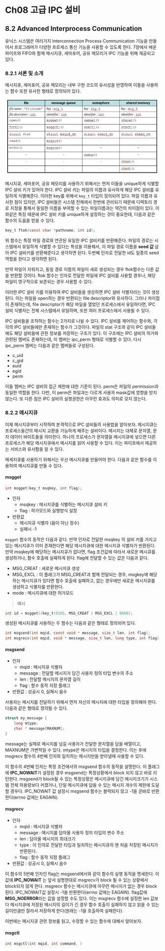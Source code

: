 # Ch08 고급 IPC 설비

## 8.2 Advanced Interprocess Communication

유닉스 시스템은 여러가지 Interconnection Process Communication 기능을 만들어서 프로그래머가 다양한 프로세스 통신 기능을 사용할 수 있도록 한다. 7장에서 배운 파이프와 FIFO와 함께 메시지큐, 세마포어, 공유 메모리가 IPC 기능을 위해 제공되고 있다.

### 8.2.1 서론 및 소개

메시지큐, 세마포어, 공유 메모리는 내부 구현 코드의 유사성을 반영하여 이들을 사용하는 함수 또한 유사한 형태로 정의되어 있다.

![1](image/1.png)

메시지큐, 세마포어, 공유 메모리를 사용하기 위해서는 먼저 이들을 unique하게 식별할 IPC 설비 키가 있어야 한다. IPC 설비 키는 파일의 이름과 유사하게 해당 IPC 설비를 유일하게 식별해준다. 이러한 key를 위해서 `key_t` 타입이 정의되어 있다. 파일 이름과 유사한 점이 있지만, IPC 설비들은 시스템 전체에서 한번에 관리되기 때문에 디렉토리 경로 지정을 통해서 동일한 이름을 부여할 수 있는 파일이름과는 약간의 차이점이 있다. 이와같은 특징 때문에 IPC 설비 키를 unique하게 설정하는 것이 중요한데, 다음과 같은 함수의 도움을 받을 수 있다.

```c
key_t ftok(const char *pathname, int id);
```

위 함수는 특정 파일 경로와 연관된 유일한 IPC 설비키를 반환해준다. 파일의 경로는 시스템에서 유일하게 식별할 수 있다는 특성을 이용해서, 이 파일 경로 이름을 **seed 값** 삼아 IPC 설비키를 반환해준다고 생각하면 된다. 두번째 인자로 전달한 id도 일종의 seed 역할을 한다고 생각하면 된다.

만약 파일이 지워지고, 동일 경로 이름의 파일이 새로 생성되는 경우 ftok함수는 다른 값을 반환할 것이다. ftok 함수는 인자로 전달한 파일에 IPC 설비를 사용할 경우나, 해당 파일이 영구적으로 보존되는 경우 사용할 수 있다.

이러한 IPC 설비 키를 이용하여 IPC 설비들을 생성하면 IPC 설비 식별자라는 것이 생성된다. 이는 파일을 open하는 경우 반환되는 file descriptor와 유사하다. 그러나 차이점이 존재하는데, file descriptor가 해당 파일을 열었던 프로세스에서 유일하다면, IPC 설비 식별자는 전체 시스템에서 유일하며, 또한 여러 프로세스에서 사용될 수 있다.

IPC 설비들을 조작하는 함수는 2가지로 나뉠 수 있다. IPC 설비를 제어하는 함수와, 각각의 IPC 설비들에만 존재하는 함수가 그것이다. 파일의 stat 구조와 같이 IPC 설비들에도 해당 설비들에 관한 정보를 저장하는 구조가 있다. 이 구조에는 IPC 설비의 허가와 관련된 멤버도 존재하는데, 이 멤버는 ipc_perm 형태로 식별할 수 있다. 다시 ipc_perm 멤버는 다음과 같은 멤버들로 구성된다.

- c_uid
- c_gid
- euid
- egid
- perm

이들 멤버는 IPC 설비의 접근 제한에 대한 기준이 된다. perm은 파일의 permission과 동일한 역할을 한다. 다만, 이 perm은 파일과는 다르게 사용자 mask값에 영향을 받지 않는다. 또 다른 점은 IPC 설비의 실행권한은 아무런 효과도 의미로 갖지 않는다.

### 8.2.2 메시지큐

이제 메시지큐부터 시작하여 본격적으로 IPC 설비들의 사용법을 알아보자. 메시지큐는 프로세스들간의 메시지 교환을 가능하게 해주는 설비이다. 메시지는 대체로 문자열, 문자 데이터 바이트들을 의미한다. 하나의 프로세스가 문자열을 메시지큐에 넣으면 다른 프로세스가 해당 메시지큐에서 메시지를 읽어 사용할 수 있다. 이는 파이프에서 제공하는 서비스와 유사함을 알 수 있다.

메세지큐를 사용하기 위해서는 우선 메시지큐를 만들어야 한다. 다음과 같은 함수를 이용하여 메시지큐를 만들 수 있다.

#### msgget

```c
int msgget(key_t msqkey, int flag);
```

- 인자
  - msqkey : 메시지큐를 식별하는 메시지큐 설비 키
  - flag : 허가모드와 실행방식 설정
- 반환값
  - 메시지큐 식별자 (음이 아닌 정수)
  - 실패시 -1

`msgget` 함수의 동작은 다음과 같다. 만약 인자로 전달한 msqkey 의 설비 키를 가지고 있는 메시지큐가 이미 존재한다면 해당 메시지큐에 대한 메시지큐 식별자가 반환된다. 만약 msqkey에 해당하는 메시지큐가 없다면, flag 조건값에 따라서 새로운 메시큐를 생성하거나, 함수 호출에 실패하게 된다. flag에 전달할 수 있는 값은 다음과 같다.

- MSG_CREAT : 새로운 메시지큐 생성
- MSG_EXCL : 이 플래그가 MSG_CREAT과 함께 전달되는 경우, msgkey에 해당하는 메시지큐가 있다면 함수 호출에 실패하고, 없는 경우에만 새로운 메시지큐를 생성하고 식별자를 반환한다.
- mode : 메시지큐에 대한 허가모드

> 예시

```c
int id = msgget((key_t)0105, MSG_CREAT | MSG_EXCL | 0660);
```

생성된 메시지큐를 사용하는 두 함수는 다음과 같은 형태로 정의되어 있다.

```c
int msgsend(int mqid, const void * message, size_t len, int flag);
int msgrecv(int mqid, void * message, size_t len, long type, int flag);
```

#### msgsend

- 인자
  - mqid : 메시지큐 식별자
  - message : 전달할 메시지가 담긴 사용자 정의 타입 변수의 주소
  - len : 전달할 메시지의 문자열 길이
  - flag : 함수 동작 지정 플래그
- 반환값 : 성공시 0, 실패시 음수

사용자는 메시지를 전달하기 위해서 먼저 자신의 메시지에 대한 타입을 정의해야 한다. 다음과 같은 형태로 정의될 수 있다.

```c
struct my_message {
    long mtype;
    char * message[MAXNUM];
}
```

message는 실제로 메시지를 넘길 사용자가 전달한 문자열을 담을 배열이고, MAXNUM은 가변적일 수 있다. mtype은 메시지의 타입을 결정한다. 이는 후에 msgrecv 함수의 4번째 인자와 일치하는 메시지만을 받아낼때 사용할 수 있다.

이 함수의 4번째 인자는 특정 조건에서의 msgsend 함수의 동작을 설명한다. 이 플래그에 **IPC_NOWAIT**가 설정된 경우 msgsend는 특정상황에서 block 되지 않고 바로 리턴한다. msgsend가 block될 수 있는 특정상황은 메시지큐에 담긴 메시지크기가 시스템 전체 허용량보다 커졌거나, 단일 메시지큐에 담을 수 있는 메시지 개수의 제한에 도달할 경우다. IPC_NOWAIT 값 설정시 msgsend 함수는 블럭되지 않고 -1을 곧바로 반환한다(errno 값에는 EAGAIN).

#### msgrecv

- 인자
  - mqid : 메시지큐 식별자
  - message : 메시지를 담아올 사용자 정의 타입의 변수 주소
  - len : 담아올 메시지의 최대크기
  - type : 이 인자로 전달한 타입과 일치하는 메시지큐의 맨 처음 저장된 메시지가 반환된다.
  - flag : 함수 동작 지정 플래그
- 반환값 : 성공시 0, 실패시 음수

이 함수의 5번째 인자인 flag는 msgsend에서와 같이 함수의 실행 동작을 명세한다. 이 값에 **IPC_NOWAIT** 는 앞서 설명한대로 msgrecv가 block 될 수 있는 상황에서 block되지 않게 한다. msgrecv 함수는 메시지큐에 아무런 메시지가 없는 경우 block 된다. IPC_NOWAIT값 설정시 -1을 반환한다(errno 값에는 EAGAIN). flag값에 **MSG_NOERROR**라는 값을 설정할 수도 있다. 이는 msgrecv 함수에 설정한 len 값보다 메시지큐에 저장된 메시지의 길이가 긴 경우 함수 호출이 실패하지 않고 읽을 수 있는 길이만큼만 잘라서 저장하게 한다(원래는 -1을 호출하여 실패한다).

이번에는 메시지큐 관련 정보를 읽고, 수정할 수 있는 함수에 대해서 알아보자.

#### msgctl

```c
int msgctl(int mqid, int command, )
```
